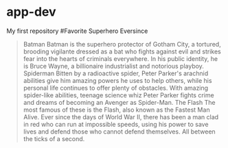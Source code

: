 # app-dev
My first repository
#Favorite Superhero Eversince
> Batman
> Batman is the superhero protector of Gotham City, a tortured, brooding vigilante dressed as a bat who fights against evil and strikes fear into the hearts of criminals everywhere. In his public identity, he is Bruce Wayne, a billionaire industrialist and notorious playboy.
> Spiderman
> Bitten by a radioactive spider, Peter Parker's arachnid abilities give him amazing powers he uses to help others, while his personal life continues to offer plenty of obstacles. With amazing spider-like abilities, teenage science whiz Peter Parker fights crime and dreams of becoming an Avenger as Spider-Man.
> The Flash
> The most famous of these is the Flash, also known as the Fastest Man Alive. Ever since the days of World War II, there has been a man clad in red who can run at impossible speeds, using his power to save lives and defend those who cannot defend themselves. All between the ticks of a second.
> 

